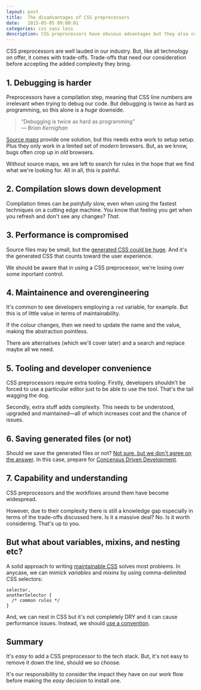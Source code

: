```yaml
---
layout: post
title:  The disadvantages of CSS preprocessors
date:   2015-05-05 09:00:01
categories: css sass less
description: CSS preprocessors have obvious advantages but they also come with a host of problems. Learn about these to avoid pain for you and your team.
---
```


CSS preprocessors are well lauded in our industry. But, like all technology on offer, it comes with trade-offs. Trade-offs that need our consideration before accepting the added complexity they bring.

## 1. Debugging is harder

Preprocessors have a compilation step, meaning that CSS line numbers are irrelevant when trying to debug our code. But debugging is twice as hard as programming, so this alone is a *huge* downside.

> &ldquo;Debugging is twice as hard as programming&rdquo;
> <br>&mdash; <cite>Brian Kernighan</cite>

[Source maps](http://thesassway.com/intermediate/using-source-maps-with-sass) provide one solution, but this needs extra work to setup setup. Plus they only work in a limited set of *modern* browsers. But, as we know, bugs often crop up in *old* browsers.

Without source maps, we are left to search for rules in the hope that we find what we're looking for. All in all, this is painful.

## 2. Compilation slows down development

Compilation times can be *painfully* slow, even when using the fastest techniques on a cutting edge machine. You know that feeling you get when you refresh and don't see any changes? *That*.

## 3. Performance is compromised

Source files may be small, but the [generated CSS could be huge](http://jaketrent.com/post/cons-css-preprocessors/). And it's the generated CSS that counts toward the user experience.

We should be aware that in using a CSS preprocessor, we're losing over some inportant control.

## 4. Maintainence and overengineering

It's common to see developers employing a `red` variable, for example. But this is of little value in terms of maintainability.

If the colour changes, then we need to update the name and the value, making the abstraction pointless.

There are alternatives (which we'll cover later) and a search and replace maybe all we need.

## 5. Tooling and developer convenience

CSS preprocessors require extra tooling. Firstly, developers shouldn't be forced to use a particular editor just to be able to use the tool. That's the tail wagging the dog.

Secondly, extra stuff adds complexity. This needs to be understood, upgraded and maintained&mdash;all of which increases cost and the chance of issues.

## 6. Saving generated files (or not)

Should we save the generated files or not? [Not sure, but we don't agree on the answer](http://stackoverflow.com/questions/13185170/using-less-and-version-control-should-generated-css-be-included-in-a-repo). In this case,  prepare for [Concensus Driven Development](http://www.nczonline.net/blog/2015/04/14/consensus-driven-development/).

## 7. Capability and understanding

CSS preprocessors and the workflows around them have become widespread.

However, due to their complexity there is still a knowledge gap especially in terms of the trade-offs discussed here. Is it a massive deal? No. Is it worth considering. That's up to you.

## But what about variables, mixins, and nesting etc?

A solid approach to writing [maintainable CSS](http://maintainablecss.com) solves most problems. In anycase, we can mimick *variables* and *mixins* by using comma-delimited CSS selectors:

	selector,
	anotherSelector {
	  /* common rules */
	}

And, we can nest in CSS but it's not completely DRY and it can cause performance issues. Instead, we should [use a convention](http://maintainablecss.com/chapters/conventions/).

## Summary

It's *easy* to add a CSS preprocessor to the tech stack. But, it's not easy to remove it down the line, should we so choose.

It's our responsibility to consider the impact they have on our work flow before making the *easy* decision to install one.